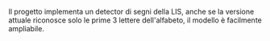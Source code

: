 Il progetto implementa un detector di segni della LIS, anche se la versione attuale riconosce solo le prime 3 lettere dell'alfabeto, il modello è facilmente ampliabile.
